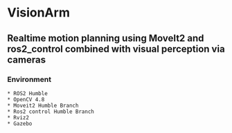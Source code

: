 # VisionArm
## Realtime motion planning using MoveIt2 and ros2_control combined with visual perception via cameras
### Environment
    * ROS2 Humble
    * OpenCV 4.8
    * Moveit2 Humble Branch
    * Ros2 control Humble Branch
    * Rviz2
    * Gazebo
    
